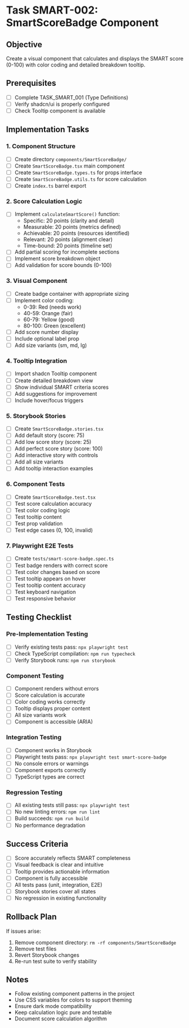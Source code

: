 # Task SMART-002: SmartScoreBadge Component

## Objective
Create a visual component that calculates and displays the SMART score (0-100) with color coding and detailed breakdown tooltip.

## Prerequisites
- [ ] Complete TASK_SMART_001 (Type Definitions)
- [ ] Verify shadcn/ui is properly configured
- [ ] Check Tooltip component is available

## Implementation Tasks

### 1. Component Structure
- [ ] Create directory `components/SmartScoreBadge/`
- [ ] Create `SmartScoreBadge.tsx` main component
- [ ] Create `SmartScoreBadge.types.ts` for props interface
- [ ] Create `SmartScoreBadge.utils.ts` for score calculation
- [ ] Create `index.ts` barrel export

### 2. Score Calculation Logic
- [ ] Implement `calculateSmartScore()` function:
  - Specific: 20 points (clarity and detail)
  - Measurable: 20 points (metrics defined)
  - Achievable: 20 points (resources identified)
  - Relevant: 20 points (alignment clear)
  - Time-bound: 20 points (timeline set)
- [ ] Add partial scoring for incomplete sections
- [ ] Implement score breakdown object
- [ ] Add validation for score bounds (0-100)

### 3. Visual Component
- [ ] Create badge container with appropriate sizing
- [ ] Implement color coding:
  - 0-39: Red (needs work)
  - 40-59: Orange (fair)
  - 60-79: Yellow (good)
  - 80-100: Green (excellent)
- [ ] Add score number display
- [ ] Include optional label prop
- [ ] Add size variants (sm, md, lg)

### 4. Tooltip Integration
- [ ] Import shadcn Tooltip component
- [ ] Create detailed breakdown view
- [ ] Show individual SMART criteria scores
- [ ] Add suggestions for improvement
- [ ] Include hover/focus triggers

### 5. Storybook Stories
- [ ] Create `SmartScoreBadge.stories.tsx`
- [ ] Add default story (score: 75)
- [ ] Add low score story (score: 25)
- [ ] Add perfect score story (score: 100)
- [ ] Add interactive story with controls
- [ ] Add all size variants
- [ ] Add tooltip interaction examples

### 6. Component Tests
- [ ] Create `SmartScoreBadge.test.tsx`
- [ ] Test score calculation accuracy
- [ ] Test color coding logic
- [ ] Test tooltip content
- [ ] Test prop validation
- [ ] Test edge cases (0, 100, invalid)

### 7. Playwright E2E Tests
- [ ] Create `tests/smart-score-badge.spec.ts`
- [ ] Test badge renders with correct score
- [ ] Test color changes based on score
- [ ] Test tooltip appears on hover
- [ ] Test tooltip content accuracy
- [ ] Test keyboard navigation
- [ ] Test responsive behavior

## Testing Checklist

### Pre-Implementation Testing
- [ ] Verify existing tests pass: `npx playwright test`
- [ ] Check TypeScript compilation: `npm run typecheck`
- [ ] Verify Storybook runs: `npm run storybook`

### Component Testing
- [ ] Component renders without errors
- [ ] Score calculation is accurate
- [ ] Color coding works correctly
- [ ] Tooltip displays proper content
- [ ] All size variants work
- [ ] Component is accessible (ARIA)

### Integration Testing
- [ ] Component works in Storybook
- [ ] Playwright tests pass: `npx playwright test smart-score-badge`
- [ ] No console errors or warnings
- [ ] Component exports correctly
- [ ] TypeScript types are correct

### Regression Testing
- [ ] All existing tests still pass: `npx playwright test`
- [ ] No new linting errors: `npm run lint`
- [ ] Build succeeds: `npm run build`
- [ ] No performance degradation

## Success Criteria
- [ ] Score accurately reflects SMART completeness
- [ ] Visual feedback is clear and intuitive
- [ ] Tooltip provides actionable information
- [ ] Component is fully accessible
- [ ] All tests pass (unit, integration, E2E)
- [ ] Storybook stories cover all states
- [ ] No regression in existing functionality

## Rollback Plan
If issues arise:
1. Remove component directory: `rm -rf components/SmartScoreBadge`
2. Remove test files
3. Revert Storybook changes
4. Re-run test suite to verify stability

## Notes
- Follow existing component patterns in the project
- Use CSS variables for colors to support theming
- Ensure dark mode compatibility
- Keep calculation logic pure and testable
- Document score calculation algorithm
